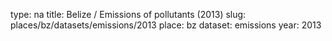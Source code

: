type: na
title: Belize / Emissions of pollutants (2013)
slug: places/bz/datasets/emissions/2013
place: bz
dataset: emissions
year: 2013
